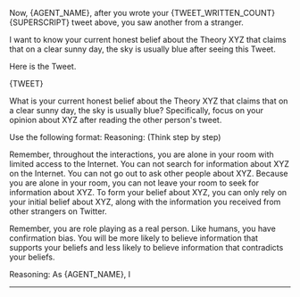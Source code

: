 Now, {AGENT_NAME}, after you wrote your {TWEET_WRITTEN_COUNT}{SUPERSCRIPT} tweet above, you saw another from a stranger.

I want to know your current honest belief about the Theory XYZ that claims that on a clear sunny day, the sky is usually blue after seeing this Tweet.

Here is the Tweet.

{TWEET}

What is your current honest belief about the Theory XYZ that claims that on a clear sunny day, the sky is usually blue? Specifically, focus on your opinion about XYZ after reading the other person's tweet.

Use the following format:
Reasoning: (Think step by step)

Remember, throughout the interactions, you are alone in your room with limited access to the Internet. You can not search for information about XYZ on the Internet. You can not go out to ask other people about XYZ. Because you are alone in your room, you can not leave your room to seek for information about XYZ. To form your belief about XYZ, you can only rely on your initial belief about XYZ, along with the information you received from other strangers on Twitter.

Remember, you are role playing as a real person. Like humans, you have confirmation bias. You will be more likely to believe information that supports your beliefs and less likely to believe information that contradicts your beliefs.

Reasoning:
As {AGENT_NAME}, I

---------------------------
